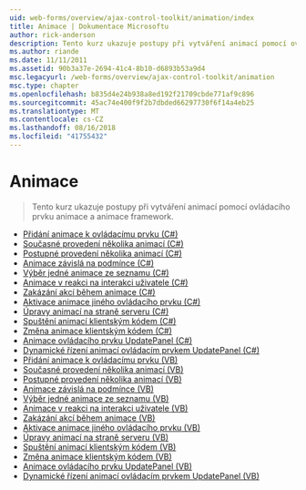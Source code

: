 ```yaml
---
uid: web-forms/overview/ajax-control-toolkit/animation/index
title: Animace | Dokumentace Microsoftu
author: rick-anderson
description: Tento kurz ukazuje postupy při vytváření animací pomocí ovládacího prvku animace a animace framework.
ms.author: riande
ms.date: 11/11/2011
ms.assetid: 90b3a37e-2694-41c4-8b10-d6893b53a9d4
msc.legacyurl: /web-forms/overview/ajax-control-toolkit/animation
msc.type: chapter
ms.openlocfilehash: b835d4e24b938a8ed192f21709cbde771af9c896
ms.sourcegitcommit: 45ac74e400f9f2b7dbded66297730f6f14a4eb25
ms.translationtype: MT
ms.contentlocale: cs-CZ
ms.lasthandoff: 08/16/2018
ms.locfileid: "41755432"
---
```

<a name="animation"></a>Animace
====================
> Tento kurz ukazuje postupy při vytváření animací pomocí ovládacího prvku animace a animace framework.


- [Přidání animace k ovládacímu prvku (C#)](adding-animation-to-a-control-cs.md)
- [Současné provedení několika animací (C#)](executing-several-animations-at-the-same-time-cs.md)
- [Postupné provedení několika animací (C#)](executing-several-animations-after-each-other-cs.md)
- [Animace závislá na podmínce (C#)](animation-depending-on-a-condition-cs.md)
- [Výběr jedné animace ze seznamu (C#)](picking-one-animation-out-of-a-list-cs.md)
- [Animace v reakci na interakci uživatele (C#)](animating-in-response-to-user-interaction-cs.md)
- [Zakázání akcí během animace (C#)](disabling-actions-during-animation-cs.md)
- [Aktivace animace jiného ovládacího prvku (C#)](triggering-an-animation-in-another-control-cs.md)
- [Úpravy animací na straně serveru (C#)](modifying-animations-from-the-server-side-cs.md)
- [Spuštění animací klientským kódem (C#)](executing-animations-using-client-side-code-cs.md)
- [Změna animace klientským kódem (C#)](changing-an-animation-using-client-side-code-cs.md)
- [Animace ovládacího prvku UpdatePanel (C#)](animating-an-updatepanel-control-cs.md)
- [Dynamické řízení animací ovládacím prvkem UpdatePanel (C#)](dynamically-controlling-updatepanel-animations-cs.md)
- [Přidání animace k ovládacímu prvku (VB)](adding-animation-to-a-control-vb.md)
- [Současné provedení několika animací (VB)](executing-several-animations-at-the-same-time-vb.md)
- [Postupné provedení několika animací (VB)](executing-several-animations-after-each-other-vb.md)
- [Animace závislá na podmínce (VB)](animation-depending-on-a-condition-vb.md)
- [Výběr jedné animace ze seznamu (VB)](picking-one-animation-out-of-a-list-vb.md)
- [Animace v reakci na interakci uživatele (VB)](animating-in-response-to-user-interaction-vb.md)
- [Zakázání akcí během animace (VB)](disabling-actions-during-animation-vb.md)
- [Aktivace animace jiného ovládacího prvku (VB)](triggering-an-animation-in-another-control-vb.md)
- [Úpravy animací na straně serveru (VB)](modifying-animations-from-the-server-side-vb.md)
- [Spuštění animací klientským kódem (VB)](executing-animations-using-client-side-code-vb.md)
- [Změna animace klientským kódem (VB)](changing-an-animation-using-client-side-code-vb.md)
- [Animace ovládacího prvku UpdatePanel (VB)](animating-an-updatepanel-control-vb.md)
- [Dynamické řízení animací ovládacím prvkem UpdatePanel (VB)](dynamically-controlling-updatepanel-animations-vb.md)
